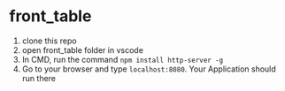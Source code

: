 # front_table
1) clone this repo
2) open front_table folder in vscode
3) In CMD, run the command `npm install http-server -g`
4) Go to your browser and type `localhost:8080`. Your Application should run there
